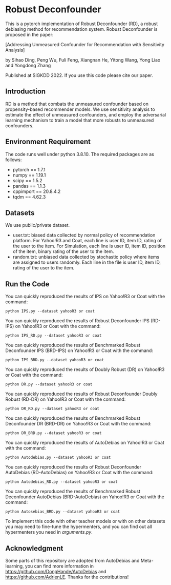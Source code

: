 # Robust Deconfounder
This is a pytorch implementation of Robust Deconfounder (RD), a robust debiasing method for recommendation system. Robust Deconfounder is proposed in the paper:

[Addressing Unmeasured Confounder for Recommendation with Sensitivity Analysis]

by  Sihao Ding, Peng Wu, Fuli Feng, Xiangnan He, Yitong Wang, Yong Liao and Yongdong Zhang

Published at SIGKDD 2022. If you use this code please cite our paper.

## Introduction

RD is a method that combats the unmeasured confounder based on propensity-based recommender models. We use sensitivity analysis to estimate the effect of unmeasured confounders, and employ the adversarial learning mechanism to train a model that more robusts to unmeasured confounders.

## Environment Requirement

The code runs well under python 3.8.10. The required packages are as follows:

- pytorch == 1.7.1
- numpy == 1.19.1
- scipy == 1.5.2
- pandas == 1.1.3
- cppimport == 20.8.4.2
- tqdm == 4.62.3 

## Datasets
We use public/private dataset. 

- user.txt: biased data collected by normal policy of recommendation platform. For Yahoo!R3 and Coat, each line is user ID, item ID, rating of the user to the item. For Simulation, each line is user ID, item ID, position of the item, binary rating of the user to the item. 
- random.txt: unbiased data collected by stochastic policy where items are assigned to users randomly. Each line in the file is user ID, item ID, rating of the user to the item. 

## Run the Code
You can quickly reproduced the results of IPS on Yahoo!R3 or Coat with the command:
```shell
python IPS.py --dataset yahooR3 or coat
```
You can quickly reproduced the results of Robust Deconfounder IPS (RD-IPS) on Yahoo!R3 or Coat with the command:
```shell
python IPS_RD.py --dataset yahooR3 or coat
```
You can quickly reproduced the results of Benchmarked Robust Deconfounder IPS (BRD-IPS) on Yahoo!R3 or Coat with the command:
```shell
python IPS_BRD.py --dataset yahooR3 or coat
```

You can quickly reproduced the results of Doubly Robust (DR) on Yahoo!R3 or Coat with the command:
```shell
python DR.py --dataset yahooR3 or coat
```
You can quickly reproduced the results of Robust Deconfounder Doubly Robust (RD-DR) on Yahoo!R3 or Coat with the command:
```shell
python DR_RD.py --dataset yahooR3 or coat
```
You can quickly reproduced the results of Benchmarked Robust Deconfounder DR (BRD-DR) on Yahoo!R3 or Coat with the command:
```shell
python DR_BRD.py --dataset yahooR3 or coat
```

You can quickly reproduced the results of AutoDebias on Yahoo!R3 or Coat with the command:
```shell
python Autodebias.py --dataset yahooR3 or coat
```
You can quickly reproduced the results of Robust Deconfounder AutoDebias (RD-AutoDebias) on Yahoo!R3 or Coat with the command:
```shell
python Autodebias_RD.py --dataset yahooR3 or coat
```
You can quickly reproduced the results of Benchmarked Robust Deconfounder AutoDebias (BRD-AutoDebias) on Yahoo!R3 or Coat with the command:
```shell
python Autosebias_BRD.py --dataset yahooR3 or coat
```

To implement this code with other teacher models or with on other datasets you may need to fine-tune the hypermenters, and you can find out all hypermenters you need in _arguments.py_.

## Acknowledgment
Some parts of this repository are adopted from AutoDebias and Meta-learning, you can find more information in https://github.com/DongHande/AutoDebias and https://github.com/AdrienLE. Thanks for the contributions!
